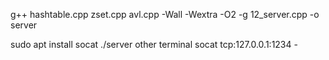g++ hashtable.cpp zset.cpp avl.cpp -Wall -Wextra -O2 -g 12_server.cpp -o server 


sudo apt install socat
./server
other terminal
socat tcp:127.0.0.1:1234 -